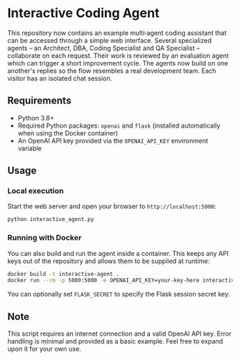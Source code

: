 # Interactive Coding Agent

This repository now contains an example multi‑agent coding assistant that can be accessed through a simple web interface. Several specialized agents – an Architect, DBA, Coding Specialist and QA Specialist – collaborate on each request. Their work is reviewed by an evaluation agent which can trigger a short improvement cycle. The agents now build on one another's replies so the flow resembles a real development team. Each visitor has an isolated chat session.

## Requirements

- Python 3.8+
- Required Python packages: `openai` and `flask` (installed automatically when using the Docker container)
- An OpenAI API key provided via the `OPENAI_API_KEY` environment variable

## Usage

### Local execution

Start the web server and open your browser to `http://localhost:5000`:

```bash
python interactive_agent.py
```

### Running with Docker

You can also build and run the agent inside a container. This keeps any API keys out of the repository and allows them to be supplied at runtime:

```bash
docker build -t interactive-agent .
docker run --rm -p 5000:5000 -e OPENAI_API_KEY=your-key-here interactive-agent
```

You can optionally set `FLASK_SECRET` to specify the Flask session secret key.

## Note

This script requires an internet connection and a valid OpenAI API key. Error handling is minimal and provided as a basic example. Feel free to expand upon it for your own use.
